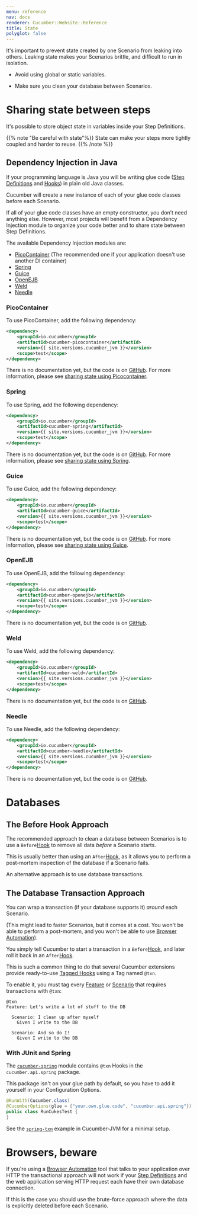 ```yaml
---
menu: reference
nav: docs
renderer: Cucumber::Website::Reference
title: State
polyglot: false
---
```


It's important to prevent state created by one Scenario from leaking into others.
Leaking state makes your Scenarios brittle, and difficult to run in isolation.

* Avoid using global or static variables.

* Make sure you clean your database between Scenarios.

# Sharing state between steps

It's possible to store object state in variables inside your Step Definitions.

{{% note "Be careful with state"%}}
State can make your steps more tightly coupled and harder to reuse.
{{% /note %}}

## Dependency Injection in Java
If your programming language is Java you will be writing glue code
([Step Definitions](/cucumber/#step-definitions) and [Hooks](/cucumber/#hooks)) in plain old Java classes.

Cucumber will create a new instance of each of your glue code classes before each Scenario.

If all of your glue code classes have an empty constructor, you don’t need anything else.
However, most projects will benefit from a Dependency Injection module to organize your code better and to share state between Step Definitions.

The available Dependency Injection modules are:

- [PicoContainer](#picocontainer) (The recommended one if your application doesn't use another DI container)
- [Spring](#spring)
- [Guice](#guice)
- [OpenEJB](#openejb)
- [Weld](#weld)
- [Needle](#needle)

### PicoContainer

To use PicoContainer, add the following dependency:

```xml
<dependency>
    <groupId>io.cucumber</groupId>
    <artifactId>cucumber-picocontainer</artifactId>
    <version>{{ site.versions.cucumber_jvm }}</version>
    <scope>test</scope>
</dependency>
```

There is no documentation yet, but the code is on [GitHub](https://github.com/cucumber/cucumber-jvm/tree/master/picocontainer).
For more information, please see [sharing state using Picocontainer](http://www.thinkcode.se/blog/2017/04/01/sharing-state-between-steps-in-cucumberjvm-using-picocontainer).

### Spring

To use Spring, add the following dependency:

```xml
<dependency>
    <groupId>io.cucumber</groupId>
    <artifactId>cucumber-spring</artifactId>
    <version>{{ site.versions.cucumber_jvm }}</version>
    <scope>test</scope>
</dependency>
```

There is no documentation yet, but the code is on [GitHub](https://github.com/cucumber/cucumber-jvm/tree/master/spring).
For more information, please see [sharing state using Spring](http://www.thinkcode.se/blog/2017/06/24/sharing-state-between-steps-in-cucumberjvm-using-spring).

### Guice

To use Guice, add the following dependency:

```xml
<dependency>
    <groupId>io.cucumber</groupId>
    <artifactId>cucumber-guice</artifactId>
    <version>{{ site.versions.cucumber_jvm }}</version>
    <scope>test</scope>
</dependency>
```

There is no documentation yet, but the code is on [GitHub](https://github.com/cucumber/cucumber-jvm/tree/master/guice).
For more information, please see [sharing state using Guice](http://www.thinkcode.se/blog/2017/08/16/sharing-state-between-steps-in-cucumberjvm-using-guice).

### OpenEJB

To use OpenEJB, add the following dependency:

```xml
<dependency>
    <groupId>io.cucumber</groupId>
    <artifactId>cucumber-openejb</artifactId>
    <version>{{ site.versions.cucumber_jvm }}</version>
    <scope>test</scope>
</dependency>
```

There is no documentation yet, but the code is on [GitHub](https://github.com/cucumber/cucumber-jvm/tree/master/openejb).

### Weld

To use Weld, add the following dependency:

```xml
<dependency>
    <groupId>io.cucumber</groupId>
    <artifactId>cucumber-weld</artifactId>
    <version>{{ site.versions.cucumber_jvm }}</version>
    <scope>test</scope>
</dependency>
```

There is no documentation yet, but the code is on [GitHub](https://github.com/cucumber/cucumber-jvm/tree/master/weld).

### Needle

To use Needle, add the following dependency:

```xml
<dependency>
    <groupId>io.cucumber</groupId>
    <artifactId>cucumber-needle</artifactId>
    <version>{{ site.versions.cucumber_jvm }}</version>
    <scope>test</scope>
</dependency>
```

There is no documentation yet, but the code is on [GitHub](https://github.com/cucumber/cucumber-jvm/tree/master/needle).

# Databases

## The Before Hook Approach

The recommended approach to clean a database between Scenarios is to use a
`Before`[Hook](/cucumber/#hooks) to remove all data *before* a Scenario starts.

This is usually better than using an `After`[Hook](/cucumber/#hooks), as it allows
you to perform a post-mortem inspection of the database if a Scenario fails.

An alternative approach is to use database transactions.

## The Database Transaction Approach

You can wrap a transaction (if your database supports it) *around* each Scenario.

(This might lead to faster Scenarios, but it comes at a cost.
You won't be able to perform a post-mortem, and you won't be able to
use [Browser Automation](/browser-automation/)).

You simply tell Cucumber to start a transaction in a `Before`[Hook](/cucumber/#hooks), and later
roll it back in an `After`[Hook](/cucumber/#hooks).

This is such a common thing to do that several Cucumber extensions provide ready-to-use
[Tagged Hooks](/cucumber/#tagged-hooks) using a Tag named `@txn`.

To enable it, you must tag every [Feature](/gherkin/#feature) or [Scenario](/gherkin/#scenario) that requires
transactions with `@txn`:

```gherkin
@txn
Feature: Let's write a lot of stuff to the DB

  Scenario: I clean up after myself
    Given I write to the DB

  Scenario: And so do I!
    Given I write to the DB
```

### With JUnit and Spring

The [`cucumber-spring`](#dependency-injection-in-java) module contains `@txn` Hooks in the `cucumber.api.spring` package.

This package isn't on your glue path by default, so you have to add it yourself in your
Configuration Options.

```java
@RunWith(Cucumber.class)
@CucumberOptions(glue = {"your.own.glue.code", "cucumber.api.spring"})
public class RunCukesTest {
}
```

See the [`spring-txn`](https://github.com/cucumber/cucumber-jvm/tree/master/examples/spring-txn) example in Cucumber-JVM for a minimal setup.

# Browsers, beware

If you're using a [Browser Automation](/browser-automation/) tool that talks to your application over HTTP the transactional approach
will not work if your [Step Definitions](/cucumber/#step-definitions) and the web application serving HTTP request each have their own database connection.

If this is the case you should use the brute-force approach where the data is explicitly deleted before each Scenario.
